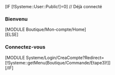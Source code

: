 <div class="block search">
[IF [!Systeme::User::Public!]=0]
	// Déjà connecté
    <h3 class="title_block">Bienvenu</h3>
    <div class="search">
    	[MODULE Boutique/Mon-compte/Home]
        </div>
[ELSE]
    <h3 class="title_block">Connectez-vous</h3>
	<div class="CommandeEtape2 search">
		[MODULE Systeme/Login/CreaCompte?Redirect=[!Systeme::getMenu(Boutique/Commande/Etape3)!]]
	</div>
[/IF]
</div>
